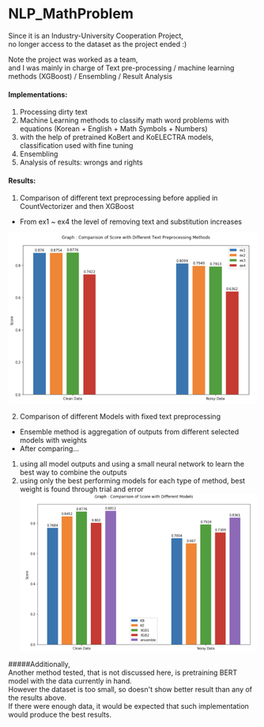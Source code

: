 # NLP_MathProblem  
Since it is an Industry-University Cooperation Project,  
no longer access to the dataset as the project ended :)  
 
Note the project was worked as a team,  
and I was mainly in charge of Text pre-processing / machine learning methods (XGBoost) / Ensembling / Result Analysis

#### Implementations:  
1. Processing dirty text  
2. Machine Learning methods to classify math word problems with equations (Korean + English + Math Symbols + Numbers)  
3. with the help of pretrained KoBert and KoELECTRA models, classification used with fine tuning
4. Ensembling  
5. Analysis of results: wrongs and rights   
 
 
#### Results:  
1. Comparison of different text preprocessing before applied in CountVectorizer and then XGBoost  
- From ex1 ~ ex4 the level of removing text and substitution increases  

![NLProject_graphTextPreprocessingCompare](https://github.com/laphisboy/NLP_MathProblem/blob/main/NLProject_graphTextPreprocessingCompare.PNG)


2. Comparison of different Models with fixed text preprocessing  
- Ensemble method is aggregation of outputs from different selected models with weights
- After comparing...  
 1. using all model outputs and using a small neural network to learn the best way to combine the outputs  
 2. using only the best performing models for each type of method, best weight is found through trial and error  
![NLProject_graphModelCompare](https://github.com/laphisboy/NLP_MathProblem/blob/main/NLProject_graphModelCompare.PNG)  


#####Additionally,  
Another method tested, that is not discussed here, is pretraining BERT model with the data currently in hand.  
However the dataset is too small, so doesn't show better result than any of the results above.  
If there were enough data, it would be expected that such implementation would produce the best results.
